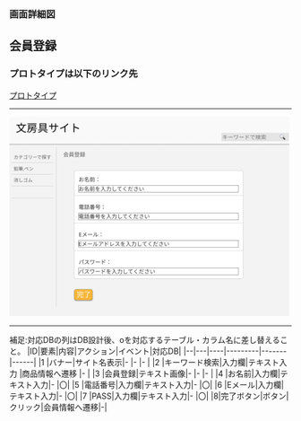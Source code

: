 ### 画面詳細図
## 会員登録
### プロトタイプは以下のリンク先
[プロトタイプ](https://www.figma.com/file/ZBReba9UB4XT2DDuA352MB/文房具サイト?node-id=0%3A1)

*****
<img src="./img/会員登録.png" width="500">

*****

補足:対応DBの列はDB設計後、oを対応するテーブル・カラム名に差し替えること。
|ID|要素|内容|アクション|イベント|対応DB|
|--|---|----|---------|-------|------|
|1  |バナー|サイト名表示|-  |-   |-     |
|2  |キーワード検索|入力欄|テキスト入力  |商品情報へ遷移   |-     |
|3  |会員登録|テキスト画像|- |-  |-     |
|4  |お名前|入力欄|テキスト入力|-  |〇|
|5  |電話番号|入力欄|テキスト入力|-  |〇|
|6  |Eメール|入力欄|テキスト入力|-  |〇|
|7  |PASS|入力欄|テキスト入力|-  |〇|
|8|完了ボタン|ボタン|クリック|会員情報へ遷移|-|
